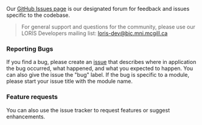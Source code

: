 Our [GitHub Issues page](https://github.com/aces/Loris/issues) is our designated forum for feedback and issues specific to the codebase.

> For general support and questions for the community, please use our LORIS Developers mailing list: [loris-dev@bic.mni.mcgill.ca](http://www.bic.mni.mcgill.ca/mailman/listinfo/loris-dev)

### Reporting Bugs

If you find a bug, please create an [issue](https://github.com/aces/Loris/issues) that describes where in application the bug occurred, what happened, and what you expected to happen. You can also give the issue the "bug" label.
If the bug is specific to a module, please start your issue title with the module name. 

### Feature requests

You can also use the issue tracker to request features or suggest enhancements.